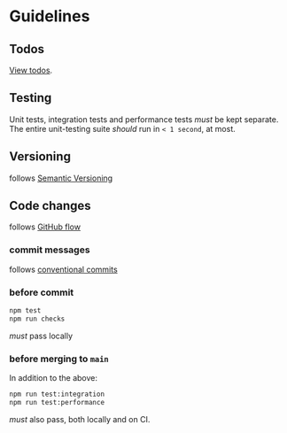 # Guidelines

## Todos

[View todos][todos].

## Testing

Unit tests, integration tests and performance tests *must* be kept separate.  
The entire unit-testing suite *should* run in `< 1 second`, at most.

## Versioning

follows [Semantic Versioning][semver]

## Code changes

follows [GitHub flow][github-flow]

### commit messages

follows [conventional commits][conv-comm]

### before commit

```bash
npm test
npm run checks
```

*must* pass locally

### before merging to `main`

In addition to the above:

```bash
npm run test:integration
npm run test:performance
```

*must* also pass, both locally and on CI.

[todos]: ./TODO.md
[semver]: https://semver.org/
[conv-comm]: https://www.conventionalcommits.org/en/v1.0.0/#summary
[github-flow]: https://docs.github.com/en/get-started/using-github/github-flow
[non-func-req]: https://en.wikipedia.org/wiki/Non-functional_requirement
